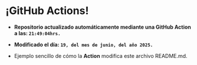 # ¡GitHub Actions!
* **Repositorio actualizado automáticamente mediante una GitHub Action a las: `21:49:04hrs.`**
* **Modificado el día: `19, del mes de junio, del año 2025.`**

* Ejemplo sencillo de cómo la **Action** modifica este archivo README.md.

